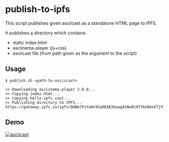 # publish-to-ipfs

This script publishes given asciicast as a standalone HTML page to IPFS.

It publishes a directory which contains:

- static index.html
- asciinema-player (js+css)
- asciicast file (from path given as the argument to the script)

## Usage

    $ publish.sh <path-to-asciicast>

    >> Downloading asciinema-player 2.6.0...
    >> Copying index.html...
    >> Copying hello-ipfs.cast...
    >> Publishing directory to IPFS...
    https://gateway.ipfs.io/ipfs/QmNe7FsYaHc9SaDEAEXbaagAzNw9cH7YbzN4xV7jV1MCzK

## Demo

[![asciicast](https://asciinema.org/a/1RdOYnYtFebN6Xv7dv3thdBlt.png)](https://asciinema.org/a/1RdOYnYtFebN6Xv7dv3thdBlt)
